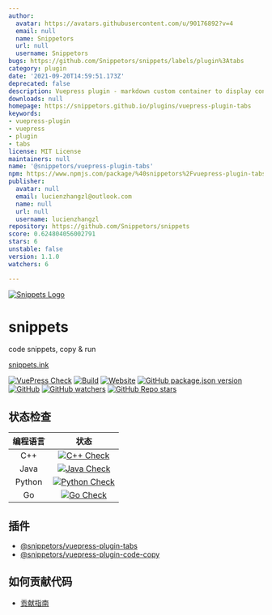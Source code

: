 ```yaml
---
author:
  avatar: https://avatars.githubusercontent.com/u/90176892?v=4
  email: null
  name: Snippetors
  url: null
  username: Snippetors
bugs: https://github.com/Snippetors/snippets/labels/plugin%3Atabs
category: plugin
date: '2021-09-20T14:59:51.173Z'
deprecated: false
description: Vuepress plugin - markdown custom container to display content in tabs
downloads: null
homepage: https://snippetors.github.io/plugins/vuepress-plugin-tabs
keywords:
- vuepress-plugin
- vuepress
- plugin
- tabs
license: MIT License
maintainers: null
name: '@snippetors/vuepress-plugin-tabs'
npm: https://www.npmjs.com/package/%40snippetors%2Fvuepress-plugin-tabs
publisher:
  avatar: null
  email: lucienzhangzl@outlook.com
  name: null
  url: null
  username: lucienzhangzl
repository: https://github.com/Snippetors/snippets
score: 0.624804056002791
stars: 6
unstable: false
version: 1.1.0
watchers: 6

---
```


[![Snippets Logo](docs/.vuepress/public/images/hero.svg)](http://snippets.ink/)

# snippets

code snippets, copy &amp; run

[snippets.ink](http://snippets.ink)

[![VuePress Check](https://github.com/Snippetors/snippets/actions/workflows/vuepress_check.yml/badge.svg?branch=v0.1.0)](https://github.com/Snippetors/snippets/blob/main/.github/workflows/vuepress_check.yml)
[![Build](https://github.com/Snippetors/snippets/actions/workflows/build.yml/badge.svg?branch=v0.1.0)](https://github.com/Snippetors/snippets/blob/main/.github/workflows/build.yml)
[![Website](https://img.shields.io/website?up_message=online&url=http%3A%2F%2Fsnippets.ink)](http://snippets.ink)
[![GitHub package.json version](https://img.shields.io/github/package-json/v/Snippetors/snippets?color=blue)](https://github.com/Snippetors/snippets)
[![GitHub](https://img.shields.io/github/license/Snippetors/snippets)](https://github.com/Snippetors/snippets/blob/main/LICENSE)
[![GitHub watchers](https://img.shields.io/github/watchers/Snippetors/snippets?style=social)](https://github.com/Snippetors/snippets)
[![GitHub Repo stars](https://img.shields.io/github/stars/Snippetors/snippets?style=social)](https://github.com/Snippetors/snippets)

## 状态检查

| 编程语言 |                                                                                                  状态                                                                                                   |
| :------: | :-----------------------------------------------------------------------------------------------------------------------------------------------------------------------------------------------------: |
|   C++    |     [![C++ Check](https://github.com/Snippetors/snippets/actions/workflows/cpp_test.yml/badge.svg?branch=v0.1.0)](https://github.com/Snippetors/snippets/blob/main/.github/workflows/cpp_test.yml)      |
|   Java   |    [![Java Check](https://github.com/Snippetors/snippets/actions/workflows/java_test.yml/badge.svg?branch=v0.1.0)](https://github.com/Snippetors/snippets/blob/main/.github/workflows/java_test.yml)    |
|  Python  | [![Python Check](https://github.com/Snippetors/snippets/actions/workflows/python_test.yml/badge.svg?branch=v0.1.0)](https://github.com/Snippetors/snippets/blob/main/.github/workflows/python_test.yml) |
|    Go    |       [![Go Check](https://github.com/Snippetors/snippets/actions/workflows/go_test.yml/badge.svg?branch=v0.1.0)](https://github.com/Snippetors/snippets/blob/main/.github/workflows/go_test.yml)       |

## 插件

- [@snippetors/vuepress-plugin-tabs](https://github.com/Snippetors/snippets/blob/main/packages/@snippetors/vuepress-plugin-tabs)
- [@snippetors/vuepress-plugin-code-copy](https://github.com/Snippetors/snippets/blob/main/packages/@snippetors/vuepress-plugin-code-copy)

## 如何贡献代码

- [贡献指南](https://github.com/Snippetors/snippets/blob/main/docs/contributing.md)
